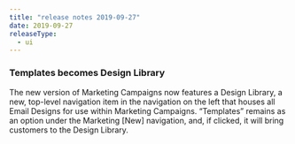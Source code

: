 ```yaml
---
title: "release notes 2019-09-27"
date: 2019-09-27
releaseType:
  - ui
---
```


### Templates becomes Design Library

The new version of Marketing Campaigns now features a Design Library, a new, top-level navigation item in the navigation on the left that houses all Email Designs for use within Marketing Campaigns. “Templates” remains as an option under the Marketing [New] navigation, and, if clicked, it will bring customers to the Design Library.
